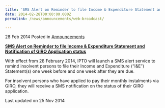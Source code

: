 ```yaml
---
title: 'SMS Alert on Reminder to file Income & Expenditure Statement and Notification of GIRO Application status'
date: 2014-02-28T00:00:00.000Z
permalink: /news/announcements/web-broadcast/

---
```



28 Feb 2014 Posted in [Announcements](/news/announcements) 

**<u>SMS Alert on Reminder to file Income & Expenditure Statement and Notification of GIRO Application status</u>**

With effect from 28 February 2014, IPTO will launch a SMS alert service to remind insolvent persons to file their Income and Expenditure (“I&E”) Statement(s) one week before and one week after they are due.
 
For insolvent persons who have applied to pay their monthly instalments via GIRO, they will receive a SMS notification on the status of their GIRO application.

<p class="right-side-updated">Last updated on 25 Nov 2014</p> 
